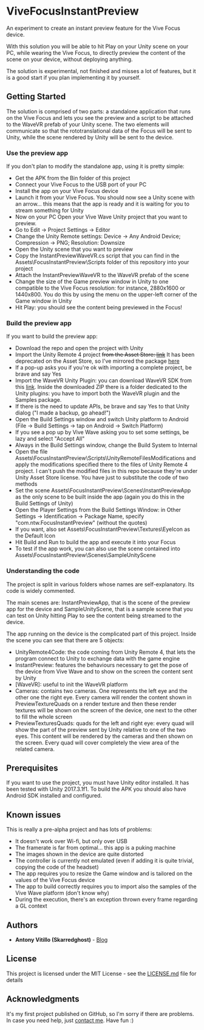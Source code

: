 # ViveFocusInstantPreview
An experiment to create an instant preview feature for the Vive Focus device.

With this solution you will be able to hit Play on your Unity scene on your PC, while wearing the Vive Focus, to directly preview the content of the scene on your device, without deploying anything.

The solution is experimental, not finished and misses a lot of features, but it is a good start if you plan implementing it by yourself.

## Getting Started

The solution is comprised of two parts: a standalone application that runs on the Vive Focus and lets you see the preview and a script to be attached to the WaveVR prefab of your Unity scene. 
The two elements will communicate so that the rototranslational data of the Focus will be sent to Unity, while the scene rendered by Unity will be sent to the device.

### Use the preview app
If you don't plan to modify the standalone app, using it is pretty simple:
* Get the APK from the Bin folder of this project
* Connect your Vive Focus to the USB port of your PC
* Install the app on your Vive Focus device
* Launch it from your Vive Focus. You should now see a Unity scene with an arrow... this means that the app is ready and it is waiting for you to stream something for Unity
* Now on your PC Open your Vive Wave Unity project that you want to preview. 
* Go to Edit -> Project Settings -> Editor
* Change the Unity Remote settings: Device -> Any Android Device; Compression -> PNG; Resolution: Downsize
* Open the Unity scene that you want to preview
* Copy the InstantPreviewWaveVR.cs script that you can find in the Assets\FocusInstantPreview\Scripts folder of this repository into your project
* Attach the InstantPreviewWaveVR to the WaveVR prefab of the scene
* Change the size of the Game preview window in Unity to one compatible to the Vive Focus resolution: for instance, 2880x1600 or 1440x800. You do this by using the menu on the upper-left corner of the Game window in Unity
* Hit Play: you should see the content being previewed in the Focus!

### Build the preview app
If you want to build the preview app:
* Download the repo and open the project with Unity
* Import the Unity Remote 4 project ~~from the Asset Store: [link](https://assetstore.unity.com/packages/templates/unity-remote-4-18106)~~ It has been deprecated on the Asset Store, so I've mirrored the package [here](https://drive.google.com/open?id=1gBNPOaATMhQMQ84kLRig8dVoZ2pPg2hx)
* If a pop-up asks you if you're ok with importing a complete project, be brave and say Yes
* Import the WaveVR Unity Plugin: you can download WaveVR SDK from this [link](https://hub.vive.com/en-US/profile/material-download). Inside the downloaded ZIP there is a folder dedicated to the Unity plugins: you have to import both the WaveVR plugin and the Samples package.
* If there is the need to update APIs, be brave and say Yes to that Unity dialog ("I made a backup, go ahead!")
* Open the Build Settings window and switch Unity platform to Android (File -> Build Settings -> tap on Android -> Switch Platform)
* If you see a pop up by Vive Wave asking you to set some settings, be lazy and select "Accept All"
* Always in the Build Settings window, change the Build System to Internal
* Open the file Assets\FocusInstantPreview\Scripts\UnityRemoteFilesModifications and apply the modifications specified there to the files of Unity Remote 4 project. I can't push the modified files
  in this repo because they're under Unity Asset Store license. You have just to substitute the code of two methods
* Set the scene Assets\FocusInstantPreview\Scenes\InstantPreviewApp as the only scene to be built inside the app (again you do this in the Build Settings of Unity)
* Open the Player Settings from the Build Settings Window: in Other Settings -> Identification -> Package Name, specify "com.ntw.FocusInstantPreview" (without the quotes)
* If you want, also set Assets\FocusInstantPreview\Textures\EyeIcon as the Default Icon 
* Hit Build and Run to build the app and execute it into your Focus
* To test if the app work, you can also use the scene contained into Assets\FocusInstantPreview\Scenes\SampleUnityScene

### Understanding the code
The project is split in various folders whose names are self-explanatory. Its code is widely commented.

The main scenes are: InstantPreviewApp, that is the scene of the preview app for the device and SampleUnityScene, that is a sample scene that you can test on Unity hitting Play to see the content
being streamed to the device.

The app running on the device is the complicated part of this project. Inside the scene you can see that there are 5 objects:
* UnityRemote4Code: the code coming from Unity Remote 4, that lets the program connect to Unity to exchange data with the game engine
* InstantPreview: features the behaviours necessary to get the pose of the device from Vive Wave and to show on the screen the content sent by Unity
* [WaveVR]: useful to init the WaveVR platform
* Cameras: contains two cameras. One represents the left eye and the other one the right eye. Every camera will render the content shown in PreviewTextureQuads on a render texture and then these render textures
  will be shown on the screen of the device, one next to the other to fill the whole screen
* PreviewTexturesQuads: quads for the left and right eye: every quad will show the part of the preview sent by Unity relative to one of the two eyes. This content will be rendered by the cameras and then shown
  on the screen. Every quad will cover completely the view area of the related camera.

## Prerequisites
If you want to use the project, you must have Unity editor installed. It has been tested with Unity 2017.3.1f1.
To build the APK you should also have Android SDK installed and configured.  
  
## Known issues
This is really a pre-alpha project and has lots of problems:
* It doesn't work over Wi-fi, but only over USB
* The framerate is far from optimal... this app is a puking machine
* The images shown in the device are quite distorted
* The controller is currently not emulated (even if adding it is quite trivial, copying the code of the headset)
* The app requires you to resize the Game window and is tailored on the values of the Vive Focus device
* The app to build correctly requires you to import also the samples of the Vive Wave platform (don't know why)
* During the execution, there's an exception thrown every frame regarding a GL context

## Authors

* **Antony Vitillo (Skarredghost)** - [Blog](http://skarredghost.com)

## License

This project is licensed under the MIT License - see the [LICENSE.md](LICENSE.md) file for details

## Acknowledgments

It's my first project published on GitHub, so I'm sorry if there are problems. In case you need help, just [contact me](https://skarredghost.com/contact/).
Have fun :)
